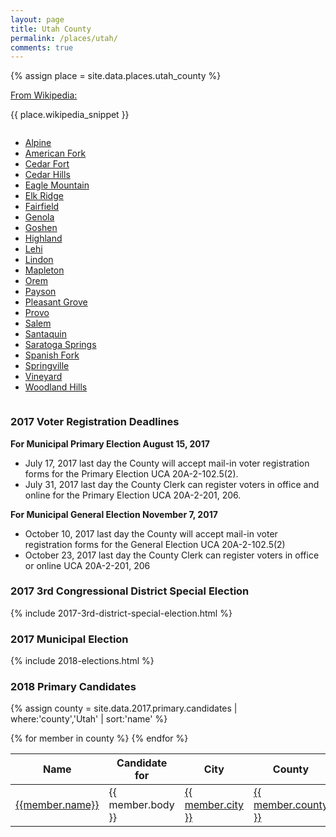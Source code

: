 ```yaml
---
layout: page
title: Utah County
permalink: /places/utah/
comments: true
---
```


{% assign place = site.data.places.utah_county %}

<section class="info">
  <p><a href="{{ place.wikipedia_url }}">From Wikipedia:</a></p>
  <p class="citation">{{ place.wikipedia_snippet }}</p>
</section>

<div class="columns">
<ul>
  <li><a href="alpine">Alpine</a></li>
  <li><a href="american-fork">American Fork</a></li>
  <li><a href="cedar-fort">Cedar Fort</a></li>
  <li><a href="cedar-hills">Cedar Hills</a></li>
  <li><a href="eagle-mountain">Eagle Mountain</a></li>
  <li><a href="elk-ridge">Elk Ridge</a></li>
  <li><a href="fairfield">Fairfield</a></li>
  <li><a href="genola">Genola</a></li>
  <li><a href="goshen">Goshen</a></li>
  <li><a href="highland">Highland</a></li>
  <li><a href="lehi">Lehi</a></li>
  <li><a href="lindon">Lindon</a></li>
  <li><a href="mapleton">Mapleton</a></li>
  <li><a href="orem">Orem</a></li>
  <li><a href="payson">Payson</a></li>
  <li><a href="pleasant-grove">Pleasant Grove</a></li>
  <li><a href="provo">Provo</a></li>
  <li><a href="salem">Salem</a></li>
  <li><a href="santaquin">Santaquin</a></li>
  <li><a href="saratoga-springs">Saratoga Springs</a></li>
  <li><a href="spanish-fork">Spanish Fork</a></li>
  <li><a href="springville">Springville</a></li>
  <li><a href="vineyard">Vineyard</a></li>
  <li><a href="woodland-hills">Woodland Hills</a></li>
</ul>
</div>

### 2017 Voter Registration Deadlines

<section class="notice">
<strong>For Municipal Primary Election August 15, 2017</strong>

<ul>
  <li>July 17, 2017 last day the County will accept mail-in voter registration forms for the Primary Election UCA 20A-2-102.5(2).</li>
  <li>July 31, 2017 last day the County Clerk can register voters in office and online for the Primary Election UCA 20A-2-201, 206.</li>
</ul>

<strong>For Municipal General Election November 7, 2017</strong>

<ul>
  <li>October 10, 2017 last day the County will accept mail-in voter registration forms for the General Election UCA 20A-2-102.5(2)</li>
  <li>October 23, 2017 last day the County Clerk can register voters in office or online UCA 20A-2-201, 206</li>
</ul>
</section>

### 2017 3rd Congressional District Special Election

{% include 2017-3rd-district-special-election.html %}

### 2017 Municipal Election

{% include 2018-elections.html %}

### 2018 Primary Candidates
{% assign county = site.data.2017.primary.candidates | where:'county','Utah' | sort:'name' %}
<table>
<thead>
  <th>Name</th>
  <th>Candidate for</th>
  <th>City</th>
  <th>County</th>
</thead>
<tbody>
{% for member in county  %}
  <tr>
    <td><a href="../../people/{{member.id}}">{{member.name}}</a></td>
    <td>{{ member.body }}</td>
    <td><a href="../../places/{{ member.county | downcase | replace: ' ','-' }}/{{ member.city | downcase | replace: ' ','-' }}">{{ member.city }}</a></td>
    <td><a href="../../places/{{ member.county | downcase | replace: ' ','-' }}">{{ member.county }}</a></td>
  </tr>
{% endfor %}
</tbody>
</table>